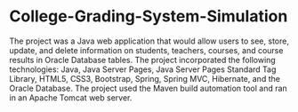 # College-Grading-System-Simulation
The project was a Java web application that would allow users to see, store, update, and delete information on students, teachers, courses, and course results in Oracle Database tables. The project incorporated the following technologies: Java, Java Server Pages, Java Server Pages Standard Tag Library, HTML5, CSS3, Bootstrap, Spring, Spring MVC, Hibernate, and the Oracle Database. The project used the Maven build automation tool and ran in an Apache Tomcat web server.
